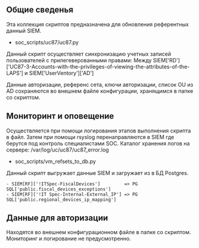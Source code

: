 ## Общие сведенья
Эта коллекция скриптов предназначена для обновления референтных данный SIEM. 
   
 - soc_scripts/uc87/uc87.py

Данный скрипт осуществляет синхронизацию учетных записей пользователей с прилегеверованными правами:
Между SIEM['RD']['UC87-3-Accounts-with-the-privileges-of-viewing-the-attributes-of-the-LAPS'] и SIEM['UserVentory']['AD']

Данные авторизации, референс сета, ключи авторизации, список OU из AD сохраняются во внешнем файле конфигурации, хранящимся в папке со скриптом.
 

## Мониторинт и оповещение
Осуществляется при помощи логирования этапов выполнения скрипта в файл.
Затем при помощи rsyslog перенаправляются в SIEM где берутся под контроль специалистами SOC.
Каталог хранения логов на сервере: /var/log/uc/uc87/uc87_error.log


- soc_scripts/vm_refsets_to_db.py

Данный скрипт выгружает данные SIEM и загружает из в БД Postgres.

    - SIEM[RF]['!ITSpec-FiscalDevices']         => PG SQL['public.fiscal_devices_exceptions']
    - SIEM[RF]['!IT Spec-Internal-External_IP'] => PG SQL['public.regional_devices_ip_mapping']
    
 ## Данные для авторизации
 Находятся во внешнем конфигурационном файле в папке со скриптом.
 Мониторинг и логирование не предусмотренно.   
